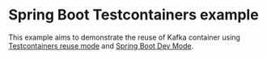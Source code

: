 # Spring Boot Testcontainers example

This example aims to demonstrate the reuse of Kafka container
using [Testcontainers reuse mode](https://www.testcontainers.org/features/reuse/) and [Spring Boot Dev Mode](https://docs.spring.io/spring-boot/docs/3.1.0-RC2/reference/htmlsingle/#features.testing.testcontainers.at-development-time).
